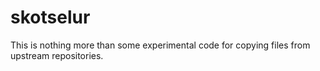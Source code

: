 # skotselur

This is nothing more than some experimental code for copying files from upstream
repositories.
